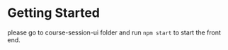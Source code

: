 # Getting Started

please go to course-session-ui folder and run `npm start` to start the front end.
